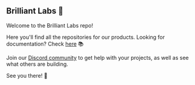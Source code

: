## Brilliant Labs 👋

Welcome to the Brilliant Labs repo!

Here you'll find all the repositories for our products. Looking for documentation? Check [here](https://docs.brilliant.xyz) 📚

Join our [Discord community](https://discord.gg/7w3DFxek4p) to get help with your projects, as well as see what others are building.

See you there! 🚀
